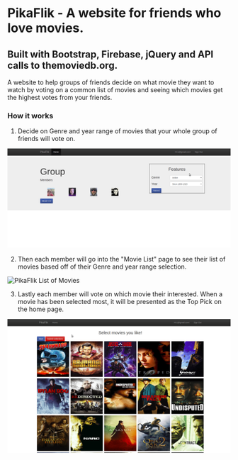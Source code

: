 # PikaFlik - A website for friends who love movies.

##  Built with Bootstrap, Firebase, jQuery and API calls to themoviedb.org.


A website to help groups of friends decide on what movie they want to watch by voting on a common list of movies and seeing which movies get the highest votes from your friends.


### How it works

1. Decide on Genre and year range of movies that your whole group of friends will vote on.

![PikaFlik Choose Genre](./assets/images/PikaFlikChooseGenre.gif "PikaFlik Choose Genre")

2. Then each member will go into the "Movie List" page to see their list of movies based off of their Genre and year range selection.

![PikaFlik List of Movies](./assets/images/PikaFlikListofMovies.gif "PikaFlik List of Movies")

3. Lastly each member will vote on which movie their interested. When a movie has been selected most, it will be presented as the Top Pick on the home page.

![PikaFlik Choose Top Movie](./assets/images/PikaFlikChooseTopMovie.gif "PikaFlik Choose Top Movie")